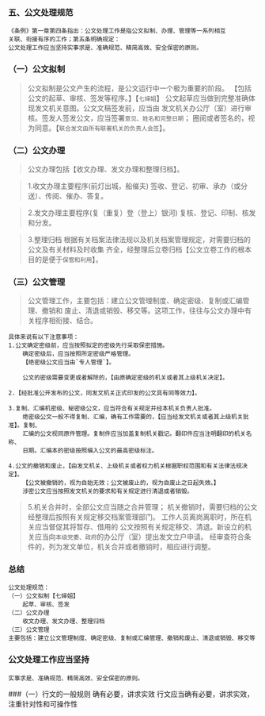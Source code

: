 ### 五、公文处理规范
    《条例》第一章第四条指出：公文处理工作是指公文拟制、办理、管理等一系列相互
    关联、衔接有序的工作；第五条明确规定：
    公文处理工作应当坚持实事求是、准确规范、精简高效、安全保密的原则。
    
### （一）公文拟制
>   公文拟制是公文产生的流程，是公文运行中一个极为重要的阶段。
    【包括公文的起草、审核、签发等程序。】【`七婶姐`】
    公文起草应当做到完整准确体现发文机关意图。公文文稿签发前，应当由
    发文机关办公厅（室）进行审核。签发人签发公文，应当签署`意见、姓名和完整日期`；
    圈阅或者签名的，视为同意。【`联合发文由所有联署机关的负责人会签`】。
    
### （二）公文办理
>   公文办理包括【收文办理、发文办理和整理归档】。
    
>   1.收文办理主要程序(前灯出城，船催夫)
        签收、登记、初审、承办（或分送）、传阅、催办、答复。
        
>   2.发文办理主要程序(复（重复）登（登上）银河)
        复核、登记、印制、核发和分发。
        
>   3.整理归档
        根据有关档案法律法规以及机关档案管理规定，对需要归档的公文及有关材料及时收集
        齐全，经整理后立卷归档【公文立卷工作的根本目的是便于`保管和利用`】。

### （三）公文管理
>   公文管理工作，主要包括：建立公文管理制度、确定密级、复制或汇编管理、撤销和
    废止、清退或销毁、移交等。这项工作，往往与公文办理中有关程序相衔接、结合。
    
    具体来说有以下注意事项：
    1.公文确定密级前，应当按照拟定的密级先行采取保密措施。
        确定密级后，应当按照所定密级严格管理。
        【绝密级公文应当由`专人管理`】。
        
        公文的密级需要变更或者解除的，【由原确定密级的机关或者其上级机关决定】。
        
    2.【经批准公开发布的公文，同发文机关正式印发的公文具有同等效力】。
    
    3.复制、汇编机密级、秘密级公文，应当符合有关规定并经本机关负责人批准。
        绝密级公文一般不得复制、汇编，确有工作需要的，【应当经发文机关或者其上级机关批准】。复制、
        汇编的公文视同原件管理。复制件应当加盖复制机关戳记。翻印件应当注明翻印的机关名称、
        日期。汇编本的密级按照编入公文的最高密级标注。
        
    4.公文的撤销和废止，【由发文机关、上级机关或者权力机关根据职权范围和有关法律法规决定】。
        【公文被撤销的，视为自始无效；公文被废止的，视为自废止之日起失效。】
        涉密公文应当按照发文机关的要求和有关规定进行清退或者销毁。
        
>   5.机关合并时，全部公文应当随之合并管理；
        机关撤销时，需要归档的公文经整理后按照有关规定移交档案管理部门。
        工作人员离岗离职时，所在机关应当督促其将暂存、借用的
        公文按照有关规定移交、清退。新设立的机关应当向`本级党委、政府`的办公厅（室）提出发文立户申请。
        经审查符合条件的，列为发文单位，机关合并或者撤销时，相应进行调整。


### 总结
    公文处理规范：
    （一）公文拟制【七婶姐】
        起草、审核、签发
    （二）公文办理
        收文办理、发文办理、整理归档
    （三）公文管理
    主要包括：建立公文管理制度、确定密级、复制或汇编管理、撤销和废止、清退或销毁、移交等
    

### 公文处理工作应当坚持
    实事求是、准确规范、精简高效、安全保密的原则。
    
###（一）行文的一般规则
    确有必要，讲求实效
    行文应当确有必要，讲求实效，注重针对性和可操作性
    